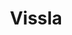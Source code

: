 ---
title: "Vissla"
url: /soorts-hossegor/vissla-avenue-du-touring-club-de-france/
shop: vêtements
---